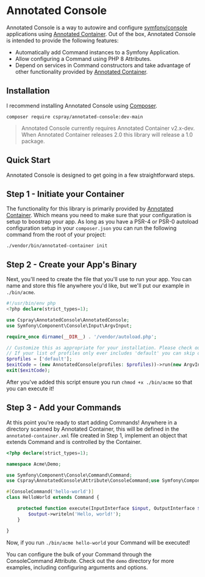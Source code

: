# Annotated Console

Annotated Console is a way to autowire and configure [symfony/console]() applications using [Annotated Container](). Out of the box, Annotated Console is intended to provide the following features:

- Automatically add Command instances to a Symfony Application.
- Allow configuring a Command using PHP 8 Attributes.
- Depend on services in Command constructors and take advantage of other functionality provided by [Annotated Container]().

## Installation

I recommend installing Annotated Console using [Composer]().

```shell
composer require cspray/annotated-console:dev-main
```

> Annotated Console currently requires Annotated Container v2.x-dev. When Annotated Container releases 2.0 this library 
> will release a 1.0 package.

## Quick Start

Annotated Console is designed to get going in a few straightforward steps.

## Step 1 - Initiate your Container

The functionality for this library is primarily provided by [Annotated Container](). Which means you need to make sure that your configuration is setup to boostrap your app. As long as you have a PSR-4 or PSR-0 autoload configuration setup in your `composer.json` you can run the following command from the root of your project:

```shell
./vendor/bin/annotated-container init
```

## Step 2 - Create your App's Binary

Next, you'll need to create the file that you'll use to run your app. You can name and store this file anywhere you'd like, but we'll put our example in `./bin/acme`.

```php
#!/usr/bin/env php
<?php declare(strict_types=1);

use Cspray\AnnotatedConsole\AnnotatedConsole;
use Symfony\Component\Console\Input\ArgvInput;

require_once dirname(__DIR__) . '/vendor/autoload.php';

// Customize this as appropriate for your installation. Please check out Annotated Container docs for more information
// If your list of profiles only ever includes 'default' you can skip over providing $profiles completely
$profiles = ['default'];
$exitCode = (new AnnotatedConsole(profiles: $profiles))->run(new ArgvInput());
exit($exitCode);
```

After you've added this script ensure you run `chmod +x ./bin/acme` so that you can execute it!

## Step 3 - Add your Commands

At this point you're ready to start adding Commands! Anywhere in a directory scanned by Annotated Container, this will be defined in the `annotated-container.xml` file created in Step 1, implement an object that extends Command and is controlled by the Container.

```php
<?php declare(strict_types=1);

namespace Acme\Demo;

use Symfony\Component\Console\Command\Command;
use Cspray\AnnotatedConsole\Attribute\ConsoleCommand;use Symfony\Component\Console\Input\InputInterface;use Symfony\Component\Console\Output\OutputInterface;

#[ConsoleCommand('hello-world')]
class HelloWorld extends Command {

    protected function execute(InputInterface $input, OutputInterface $output) {
        $output->writeln('Hello, world!');
    }

}
```

Now, if you run `./bin/acme hello-world` your Command will be executed!

You can configure the bulk of your Command through the ConsoleCommand Attribute. Check out the `demo` directory for 
more examples, including configuring arguments and options.